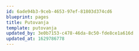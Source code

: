 ```yaml
---
id: 6ade94b3-9ceb-4653-97ef-81803d374cd6
blueprint: pages
title: Putovanja
template: putovanja
updated_by: 3e0b7153-c478-46da-8c50-fde8ce1a616d
updated_at: 1629786778
---
```

